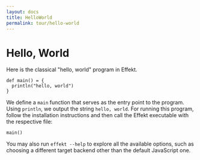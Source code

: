 ```yaml
---
layout: docs
title: HelloWorld
permalink: tour/hello-world
---
```


# Hello, World

Here is the classical "hello, world" program in Effekt.

```
def main() = {
  println("hello, world")
}
```

We define a `main` function that serves as the entry point to the program. Using `println`, we output the string `hello, world`. For running this program, follow the installation instructions and then call the Effekt executable with the respective file:

```effekt:repl
main()
```

You may also run `effekt --help` to explore all the available options, such as choosing a different target backend other than the default JavaScript one.

